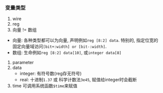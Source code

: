 ### 变量类型
1. wire
2. reg
3. 向量 != 数组
- 向量:
各种类型都可以为向量, 声明例如`reg [8:2] data`. 特别的, 指定位宽的固定向量域访问`[bit+:width] or [bit-:width]`.
- 数组:
生命例如`reg [8:2] data[10]`, 或`integer data[8]`
1. parameter
2. data
	- integer: 有符号数(reg存无符号)
	- real: 十进制`1.37` 或 科学计数法`3e45`, 赋值给integer时会截断
3. time
	可调用系统函数`$time`来赋值